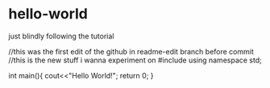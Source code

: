# hello-world
just blindly following the tutorial

//this was the first edit of the github in readme-edit branch before commit
//this is the new stuff i wanna experiment on
 #include<iostream>
  using namespace std;
  
  int main(){
  cout<<"Hello World!";
  return 0;
  }
  
